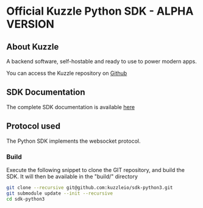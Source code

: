Official Kuzzle Python SDK - ALPHA VERSION
======

## About Kuzzle

A backend software, self-hostable and ready to use to power modern apps.

You can access the Kuzzle repository on [Github](https://github.com/kuzzleio/kuzzle)

## SDK Documentation

The complete SDK documentation is available [here](http://docs.kuzzle.io/sdk-reference/)

## Protocol used

The Python SDK implements the websocket protocol.

### Build

Execute the following snippet to clone the GIT repository, and build the SDK. It will then be available in the "build/" directory

```sh
git clone --recursive git@github.com:kuzzleio/sdk-python3.git
git submodule update --init --recursive
cd sdk-python3
```

